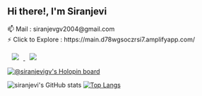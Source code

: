 <h2>Hi there!, I'm Siranjevi </h2>
<span> 📫 Mail : siranjevgv2004@gmail.com </span><br>
<span> ⚡ Click to Explore : https://main.d78wgsoczrsi7.amplifyapp.com/ </span>
<br>
<br>
<a href="https://www.instagram.com/siranjevigv/">
    <img 
        src="http://img.shields.io/badge/-Instagram-333333?style=flat&logo=Instagram&link=https://www.instagram.com/dding_ji_k/"
        style="height : auto; margin-left : 10px; margin-right : 10px;"/>
</a>
<a href="https://www.linkedin.com/in/siranjevi-gv-2007431b9/">
    <img 
        src="https://img.shields.io/badge/LinkedIn-follow-blue"
        style="height : auto; margin-left : 10px; margin-right : 10px;"/>
</a>

[![@siranjevigv's Holopin board](https://holopin.me/siranjevigv)](https://holopin.io/@siranjevigv)

![siranjevi's GitHub stats](https://github-readme-stats.vercel.app/api?username=21cb54siranjevi&show_icons=true&theme=material-palenight)
[![Top Langs](https://github-readme-stats.vercel.app/api/top-langs/?username=21cb54siranjevi&layout=compact&theme=material-palenight&langs_count=8)](https://github.com/anuraghazra/github-readme-stats)

